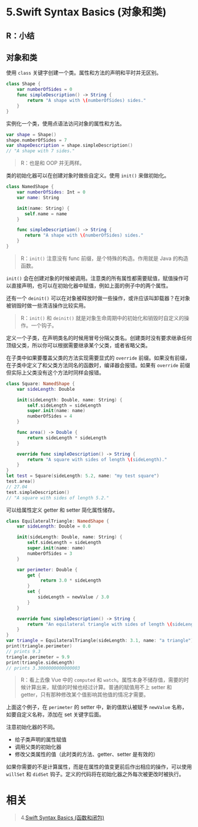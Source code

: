 # 5.Swift Syntax Basics (对象和类)

## R：小结

## 对象和类

使用 `class` 关键字创建一个类。属性和方法的声明和平时并无区别。

```swift
class Shape {
    var numberOfSides = 0
    func simpleDescription() -> String {
        return "A shape with \(numberOfSides) sides."
    }
}
```

实例化一个类，使用点语法访问对象的属性和方法。

```swift
var shape = Shape()
shape.numberOfSides = 7
var shapeDescription = shape.simpleDescription()
// "A shape with 7 sides."
```

> R：也是和 OOP 并无两样。

类的初始化器可以在创建对象时做些自定义。使用 `init()` 来做初始化。

```swift
class NamedShape {
    var numberOfSides: Int = 0
    var name: String

    init(name: String) {
       self.name = name
    }

    func simpleDescription() -> String {
       return "A shape with \(numberOfSides) sides."
    }
}
```

> R：`init()` 注意没有 func 前缀，是个特殊的构造。作用就是 Java 的构造函数。

`init()` 会在创建对象的时候被调用。注意类的所有属性都需要赋值，赋值操作可以直接声明，也可以在初始化器中赋值，例如上面的例子中的两个属性。

还有一个 `deinit()` 可以在对象被释放时做一些操作，或许应该叫卸载器？在对象被销毁时做一些清洁操作比较实用。

> R：`init()` 和 `deinit()` 就是对象生命周期中的初始化和销毁时自定义的操作。一个钩子。

定义一个子类，在声明类名的时候用冒号分隔父类名。创建类时没有要求继承任何顶级父类，所以你可以根据需要继承某个父类，或者省略父类。

在子类中如果要覆盖父类的方法实现需要显式的 `override` 前缀。如果没有前缀，在子类中定义了和父类方法同名的函数时，编译器会报错。如果有 `override` 前缀但实际上父类没有这个方法时同样会报错。

```swift
class Square: NamedShape {
    var sideLength: Double

    init(sideLength: Double, name: String) {
        self.sideLength = sideLength
        super.init(name: name)
        numberOfSides = 4
    }

    func area() -> Double {
        return sideLength * sideLength
    }

    override func simpleDescription() -> String {
        return "A square with sides of length \(sideLength)."
    }
}
let test = Square(sideLength: 5.2, name: "my test square")
test.area()
// 27.04
test.simpleDescription()
// "A square with sides of length 5.2."
```

可以给属性定义 getter 和 setter 简化属性储存。

```swift
class EquilateralTriangle: NamedShape {
    var sideLength: Double = 0.0

    init(sideLength: Double, name: String) {
        self.sideLength = sideLength
        super.init(name: name)
        numberOfSides = 3
    }

    var perimeter: Double {
        get {
             return 3.0 * sideLength
        }
        set {
            sideLength = newValue / 3.0
        }
    }

    override func simpleDescription() -> String {
        return "An equilateral triangle with sides of length \(sideLength)."
    }
}
var triangle = EquilateralTriangle(sideLength: 3.1, name: "a triangle")
print(triangle.perimeter)
// prints 9.3
triangle.perimeter = 9.9
print(triangle.sideLength)
// prints 3.3000000000000003
```

> R：看上去像 Vue 中的 `computed` 和 `watch`。属性本身不储存值，需要的时候计算出来，赋值的时候也经过计算。普通的赋值用不上 setter 和 getter，只有那种修改某个值影响其他值的情况才需要。

上面这个例子，在 `perimeter` 的 setter 中，新的值默认被赋予 `newValue` 名称，如要自定义名称，添加在 set 关键字后面。

注意初始化器的不同。

- 给子类声明的属性赋值
- 调用父类的初始化器
- 修改父类属性的值（此时类的方法、getter、setter 是有效的）

如果你需要的不是计算属性，而是在属性的值变更前后作出相应的操作，可以使用 `willSet` 和 `didSet` 钩子。定义的代码将在初始化器之外每次被更改时被执行。

# 相关

> 4.[Swift Syntax Basics (函数和闭包)](<https://github.com/zfanli/notes/blob/master/swift/4.SyntaxBasics(Functions&Closures).md>)
